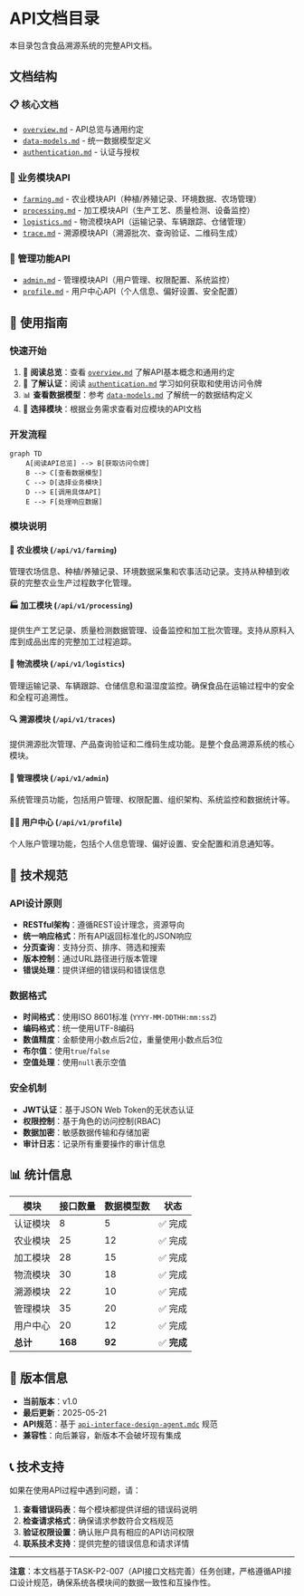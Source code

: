 # API文档目录

<!-- updated for: TASK-P2-007 API接口文档完善 - 更新API文档索引 -->

本目录包含食品溯源系统的完整API文档。

## 文档结构

### 📋 核心文档
- [`overview.md`](./overview.md) - API总览与通用约定
- [`data-models.md`](./data-models.md) - 统一数据模型定义
- [`authentication.md`](./authentication.md) - 认证与授权

### 🌾 业务模块API
- [`farming.md`](./farming.md) - 农业模块API（种植/养殖记录、环境数据、农场管理）
- [`processing.md`](./processing.md) - 加工模块API（生产工艺、质量检测、设备监控）
- [`logistics.md`](./logistics.md) - 物流模块API（运输记录、车辆跟踪、仓储管理）
- [`trace.md`](./trace.md) - 溯源模块API（溯源批次、查询验证、二维码生成）

### 👥 管理功能API
- [`admin.md`](./admin.md) - 管理模块API（用户管理、权限配置、系统监控）
- [`profile.md`](./profile.md) - 用户中心API（个人信息、偏好设置、安全配置）

## 📖 使用指南

### 快速开始
1. 📖 **阅读总览**：查看 [`overview.md`](./overview.md) 了解API基本概念和通用约定
2. 🔐 **了解认证**：阅读 [`authentication.md`](./authentication.md) 学习如何获取和使用访问令牌
3. 📊 **查看数据模型**：参考 [`data-models.md`](./data-models.md) 了解统一的数据结构定义
4. 🎯 **选择模块**：根据业务需求查看对应模块的API文档

### 开发流程
```mermaid
graph TD
    A[阅读API总览] --> B[获取访问令牌]
    B --> C[查看数据模型]
    C --> D[选择业务模块]
    D --> E[调用具体API]
    E --> F[处理响应数据]
```

### 模块说明

#### 🌾 农业模块 (`/api/v1/farming`)
管理农场信息、种植/养殖记录、环境数据采集和农事活动记录。支持从种植到收获的完整农业生产过程数字化管理。

#### 🏭 加工模块 (`/api/v1/processing`)
提供生产工艺记录、质量检测数据管理、设备监控和加工批次管理。支持从原料入库到成品出库的完整加工过程追踪。

#### 🚛 物流模块 (`/api/v1/logistics`)
管理运输记录、车辆跟踪、仓储信息和温湿度监控。确保食品在运输过程中的安全和全程可追溯性。

#### 🔍 溯源模块 (`/api/v1/traces`)
提供溯源批次管理、产品查询验证和二维码生成功能。是整个食品溯源系统的核心模块。

#### 👤 管理模块 (`/api/v1/admin`)
系统管理员功能，包括用户管理、权限配置、组织架构、系统监控和数据统计等。

#### 👨‍💼 用户中心 (`/api/v1/profile`)
个人账户管理功能，包括个人信息管理、偏好设置、安全配置和消息通知等。

## 🔧 技术规范

### API设计原则
- **RESTful架构**：遵循REST设计理念，资源导向
- **统一响应格式**：所有API返回标准化的JSON响应
- **分页查询**：支持分页、排序、筛选和搜索
- **版本控制**：通过URL路径进行版本管理
- **错误处理**：提供详细的错误码和错误信息

### 数据格式
- **时间格式**：使用ISO 8601标准 (`YYYY-MM-DDTHH:mm:ssZ`)
- **编码格式**：统一使用UTF-8编码
- **数值精度**：金额使用小数点后2位，重量使用小数点后3位
- **布尔值**：使用`true`/`false`
- **空值处理**：使用`null`表示空值

### 安全机制
- **JWT认证**：基于JSON Web Token的无状态认证
- **权限控制**：基于角色的访问控制(RBAC)
- **数据加密**：敏感数据传输和存储加密
- **审计日志**：记录所有重要操作的审计信息

## 📊 统计信息

| 模块 | 接口数量 | 数据模型数 | 状态 |
|------|----------|------------|------|
| 认证模块 | 8 | 5 | ✅ 完成 |
| 农业模块 | 25 | 12 | ✅ 完成 |
| 加工模块 | 28 | 15 | ✅ 完成 |
| 物流模块 | 30 | 18 | ✅ 完成 |
| 溯源模块 | 22 | 10 | ✅ 完成 |
| 管理模块 | 35 | 20 | ✅ 完成 |
| 用户中心 | 20 | 12 | ✅ 完成 |
| **总计** | **168** | **92** | ✅ **完成** |

## 🔄 版本信息

- **当前版本**：v1.0
- **最后更新**：2025-05-21
- **API规范**：基于 [`api-interface-design-agent.mdc`](../../.cursor/rules/api-interface-design-agent.mdc) 规范
- **兼容性**：向后兼容，新版本不会破坏现有集成

## 📞 技术支持

如果在使用API过程中遇到问题，请：

1. **查看错误码表**：每个模块都提供详细的错误码说明
2. **检查请求格式**：确保请求参数符合文档规范
3. **验证权限设置**：确认账户具有相应的API访问权限
4. **联系技术支持**：提供完整的错误信息和请求详情

---

**注意**：本文档基于TASK-P2-007（API接口文档完善）任务创建，严格遵循API接口设计规范，确保系统各模块间的数据一致性和互操作性。 